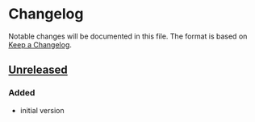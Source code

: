 # Changelog

Notable changes will be documented in this file. The format is based on
[Keep a Changelog](http://keepachangelog.com).

## [Unreleased]
### Added
- initial version


[Unreleased]: https://github.com/hugoduncan/makejack/compare/...HEAD
